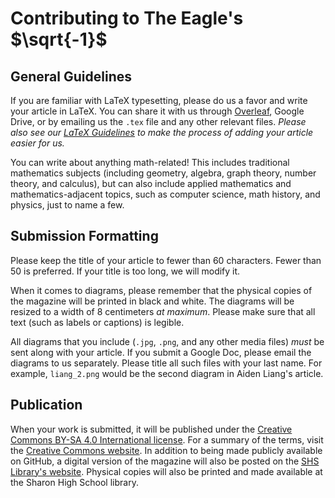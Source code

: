 # Contributing to The Eagle's $\sqrt{-1}$

## General Guidelines

If you are familiar with LaTeX typesetting, please do us a favor and write your article in LaTeX. You can share it with us through [Overleaf](https://www.overleaf.com/), Google Drive, or by emailing us the `.tex` file and any other relevant files. *Please also see our [LaTeX Guidelines]() to make the process of adding your article easier for us.*

You can write about anything math-related! This includes traditional mathematics subjects (including geometry, algebra, graph theory, number theory, and calculus), but can also include applied mathematics and mathematics-adjacent topics, such as computer science, math history, and physics, just to name a few.

## Submission Formatting

Please keep the title of your article to fewer than 60 characters. Fewer than 50 is preferred. If your title is too long, we will modify it.

When it comes to diagrams, please remember that the physical copies of the magazine will be printed in black and white. The diagrams will be resized to a width of 8 centimeters *at maximum*. Please make sure that all text (such as labels or captions) is legible.

All diagrams that you include (`.jpg`, `.png`, and any other media files) *must* be sent along with your article. If you submit a Google Doc, please email the diagrams to us separately. Please title all such files with your last name. For example, `liang_2.png` would be the second diagram in Aiden Liang's article. 

## Publication

When your work is submitted, it will be published under the [Creative Commons BY-SA 4.0 International license](LICENSE). For a summary of the terms, visit the [Creative Commons website](https://creativecommons.org/licenses/by-sa/4.0/deed.en). In addition to being made publicly available on GitHub, a digital version of the magazine will also be posted on the [SHS Library's website](https://sites.google.com/sharonschools.net/hslibrary/home). Physical copies will also be printed and made available at the Sharon High School library.
